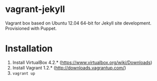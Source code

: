 # vagrant-jekyll

Vagrant box based on Ubuntu 12.04 64-bit for Jekyll site development. Provisioned with Puppet.

# Installation

1. Install VirtualBox 4.2.* (https://www.virtualbox.org/wiki/Downloads)
2. Install Vagrant 1.2.* (http://downloads.vagrantup.com/)
3. `vagrant up`
